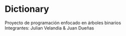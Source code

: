 # Dictionary
Proyecto de programación enfocado en árboles binarios
<br> Integrantes: Julian Velandia & Juan Dueñas <br>
